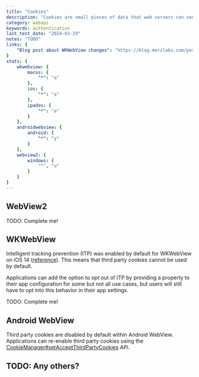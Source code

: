```yaml
---
title: "Cookies"
description: "Cookies are small pieces of data that web servers can send to browsers to be stored persistently. They are useful for features like user login. Cookies can be used both in HTTP requests, and within JavaScript."
category: webapi
keywords: authentication
last_test_date: "2024-03-29"
notes: "TODO"
links: {
    "Blog post about WKWebView changes": "https://blog.merzlabs.com/posts/webview-history/",
}
stats: {
    wkwebview: {
		macos: {
			"*": "a"
		},
		ios: {
			"*": "a"
		},
        ipados: {
            "*": "a"
        }
	},
    androidwebview: {
        android: {
            "*": "y"
        }
    },
    webview2: {
        windows: {
            "*", "u"
        }
    }
}
---
```

## WebView2

TODO: Complete me!

## WKWebView

Intelligent tracking prevention (ITP) was enabled by default for WKWebView on iOS 14
([reference](https://webkit.org/blog/10882/app-bound-domains/)).
This means that third party cookies cannot be used by default.

Applications can add the option to opt out of ITP by providing a property to their app configuration for some but not all use cases, but users will
still have to opt into this behavior in their app settings.

TODO: Complete me!

## Android WebView

Third party cookies are disabled by default within Android WebView. Applications can re-enable third party cookies
using the [CookieManager#setAcceptThirdPartyCookies](https://developer.android.com/reference/android/webkit/CookieManager#setAcceptThirdPartyCookies(android.webkit.WebView,%20boolean)) API.

## TODO: Any others?
